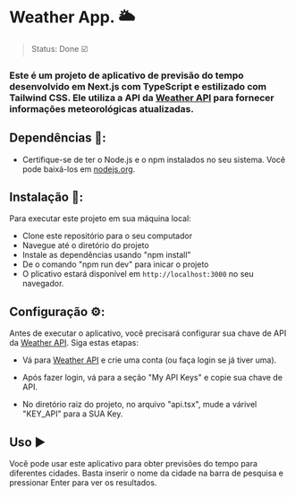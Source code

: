 # Weather App. 🌥️

> Status: Done ☑️

### Este é um projeto de aplicativo de previsão do tempo desenvolvido em Next.js com TypeScript e estilizado com Tailwind CSS. Ele utiliza a API da <a href="https://www.weatherapi.com">Weather API</a> para fornecer informações meteorológicas atualizadas.

## Dependências 📌:

+ Certifique-se de ter o Node.js e o npm instalados no seu sistema. Você pode baixá-los em [nodejs.org](https://nodejs.org/).

## Instalação 📝:

Para executar este projeto em sua máquina local:

+ Clone este repositório para o seu computador
+  Navegue até o diretório do projeto
+ Instale as dependências usando "npm install"
+ De o comando "npm run dev" para inicar o projeto
+ O plicativo estará disponível em `http://localhost:3000` no seu navegador.


## Configuração ⚙️:

Antes de executar o aplicativo, você precisará configurar sua chave de API da <a href="https://www.weatherapi.com">Weather API</a>. Siga estas etapas:

+ Vá para <a href="https://www.weatherapi.com">Weather API</a> e crie uma conta (ou faça login se já tiver uma).

+ Após fazer login, vá para a seção "My API Keys" e copie sua chave de API.

+ No diretório raiz do projeto, no arquivo "api.tsx", mude a várivel "KEY_API" para a SUA Key.

## Uso ▶️

Você pode usar este aplicativo para obter previsões do tempo para diferentes cidades. Basta inserir o nome da cidade na barra de pesquisa e pressionar Enter para ver os resultados.







